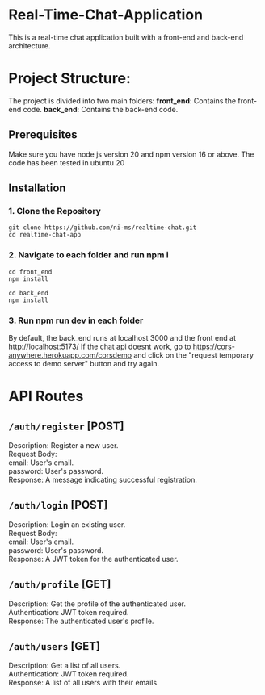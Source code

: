# Real-Time-Chat-Application
This is a real-time chat application built with a front-end and back-end architecture.
# Project Structure:
The project is divided into two main folders:
**front_end**: Contains the front-end code.
**back_end**: Contains the back-end code.
## Prerequisites
Make sure you have node js version 20 and npm version 16 or above. The code has been tested in ubuntu 20
## Installation 
### 1. Clone the Repository
```
git clone https://github.com/ni-ms/realtime-chat.git
cd realtime-chat-app
```
### 2. Navigate to each folder and run npm i
```
cd front_end
npm install
```
```
cd back_end
npm install
```
### 3. Run npm run dev in each folder
By default, the back_end runs at localhost 3000 and the front end at http://localhost:5173/ If the chat api doesnt work, go to https://cors-anywhere.herokuapp.com/corsdemo and click on the "request temporary access to demo server" button and try again.
# API Routes
## `/auth/register` [POST]

Description: Register a new user.  
Request Body:  
email: User's email.  
password: User's password.  
Response: A message indicating successful registration.  
## `/auth/login` [POST]  

Description: Login an existing user.  
Request Body:  
email: User's email.  
password: User's password.  
Response: A JWT token for the authenticated user.  

## `/auth/profile` [GET]

Description: Get the profile of the authenticated user.  
Authentication: JWT token required.  
Response: The authenticated user's profile.  

## `/auth/users` [GET]

Description: Get a list of all users.  
Authentication: JWT token required.  
Response: A list of all users with their emails.  





